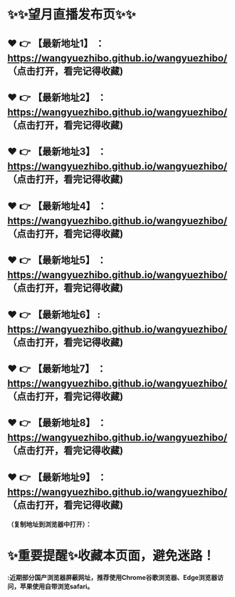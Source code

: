 # :sparkles::sparkles:望月直播发布页:sparkles::sparkles:

 :heart: :point_right: 【最新地址1】 ：https://wangyuezhibo.github.io/wangyuezhibo/  （点击打开，看完记得收藏)
 ------
 :heart: :point_right: 【最新地址2】 ：https://wangyuezhibo.github.io/wangyuezhibo/  （点击打开，看完记得收藏)
 ------
 :heart: :point_right: 【最新地址3】 ：https://wangyuezhibo.github.io/wangyuezhibo/  （点击打开，看完记得收藏)
 ------
 :heart: :point_right: 【最新地址4】 ：https://wangyuezhibo.github.io/wangyuezhibo/  （点击打开，看完记得收藏)
 ------
 :heart: :point_right: 【最新地址5】 ：https://wangyuezhibo.github.io/wangyuezhibo/  （点击打开，看完记得收藏)
 ------
 :heart: :point_right: 【最新地址6】 : https://wangyuezhibo.github.io/wangyuezhibo/  （点击打开，看完记得收藏)
 ------
 :heart: :point_right: 【最新地址7】 ：https://wangyuezhibo.github.io/wangyuezhibo/  （点击打开，看完记得收藏)
 ------
 :heart: :point_right: 【最新地址8】 ：https://wangyuezhibo.github.io/wangyuezhibo/  （点击打开，看完记得收藏)
 ------
 :heart: :point_right: 【最新地址9】 ：https://wangyuezhibo.github.io/wangyuezhibo/  （点击打开，看完记得收藏)
  ------

  
#### （复制地址到浏览器中打开）：
# :sparkles:重要提醒:sparkles:收藏本页面，避免迷路！
#### :近期部分国产浏览器屏蔽网址，推荐使用Chrome谷歌浏览器、Edge浏览器访问，苹果使用自带浏览safari。
